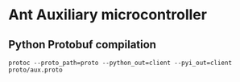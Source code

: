 # Ant Auxiliary microcontroller

## Python Protobuf compilation

```shell
protoc --proto_path=proto --python_out=client --pyi_out=client proto/aux.proto
```